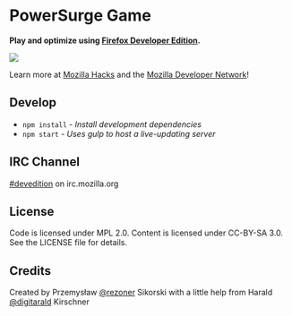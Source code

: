 # PowerSurge Game

**Play and optimize using [Firefox Developer Edition](https://www.mozilla.org/en-US/firefox/developer/).**

![](https://2r4s9p1yi1fa2jd7j43zph8r-wpengine.netdna-ssl.com/files/2015/06/splash-500x365.png)

Learn more at [Mozilla Hacks](https://hacks.mozilla.org/category/developer-tools/) and the [Mozilla Developer Network](https://developer.mozilla.org/en-US/docs/Tools/Performance)!

## Develop

* `npm install` - *Install development dependencies*
* `npm start` - *Uses gulp to host a live-updating server*

## IRC Channel

[#devedition](irc://irc.mozilla.org/devedition) on irc.mozilla.org

## License

Code is licensed under MPL 2.0. Content is licensed under CC-BY-SA 3.0. See the LICENSE file for details.

## Credits

Created by Przemysław [@rezoner](https://twitter.com/rezoner) Sikorski with a little help from Harald [@digitarald](https://twitter.com/digitarald) Kirschner
